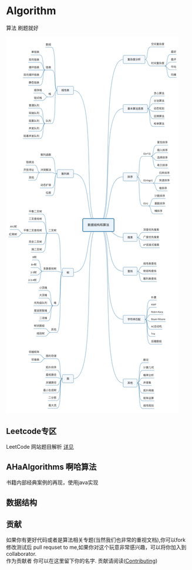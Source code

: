 # Algorithm

算法 刷题就好

![](./Document/src/main/jpg/BB527E2D-79C4-4303-9039-CE78973812AF.jpg)



## Leetcode专区  
LeetCode  网站题目解析  [详见](./LeetCode)

## AHaAlgorithms 啊哈算法    
书籍内部经典案例的再现，使用java实现

## 数据结构


## 贡献
如果你有更好代码或者是算法相关专题(当然我们也非常的重视文档),你可以fork 修改测试后 pull requset to me,如果你对这个玩意非常感兴趣，可以将你加入到
collaborator.  
作为贡献者 你可以在这里留下你的名字.
贡献请阅读([Contributing](./CONTRIBUTING.md))

